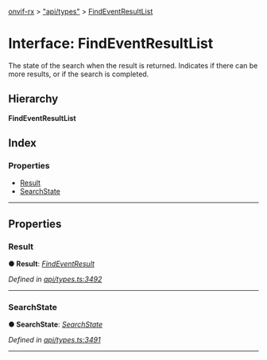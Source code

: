 [onvif-rx](../README.md) > ["api/types"](../modules/_api_types_.md) > [FindEventResultList](../interfaces/_api_types_.findeventresultlist.md)

# Interface: FindEventResultList

The state of the search when the result is returned. Indicates if there can be more results, or if the search is completed.

## Hierarchy

**FindEventResultList**

## Index

### Properties

* [Result](_api_types_.findeventresultlist.md#result)
* [SearchState](_api_types_.findeventresultlist.md#searchstate)

---

## Properties

<a id="result"></a>

###  Result

**● Result**: *[FindEventResult](_api_types_.findeventresult.md)*

*Defined in [api/types.ts:3492](https://github.com/patrickmichalina/onvif-rx/blob/1596479/src/api/types.ts#L3492)*

___
<a id="searchstate"></a>

###  SearchState

**● SearchState**: *[SearchState](../enums/_api_types_.searchstate.md)*

*Defined in [api/types.ts:3491](https://github.com/patrickmichalina/onvif-rx/blob/1596479/src/api/types.ts#L3491)*

___

